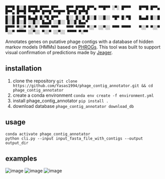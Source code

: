 ```
█▀▀█ █░░█ █▀▀█ █▀▀▀ █▀▀ 　 █▀▀ █▀▀█ █▀▀▄ ▀▀█▀▀ ░▀░ █▀▀▀ 　 █▀▀█ █▀▀▄ █▀▀▄ █▀▀█ ▀▀█▀▀ █▀▀█ ▀▀█▀▀ █▀▀█ █▀▀█ 
█░░█ █▀▀█ █▄▄█ █░▀█ █▀▀ 　 █░░ █░░█ █░░█ ░░█░░ ▀█▀ █░▀█ 　 █▄▄█ █░░█ █░░█ █░░█ ░░█░░ █▄▄█ ░░█░░ █░░█ █▄▄▀ 
█▀▀▀ ▀░░▀ ▀░░▀ ▀▀▀▀ ▀▀▀ 　 ▀▀▀ ▀▀▀▀ ▀░░▀ ░░▀░░ ▀▀▀ ▀▀▀▀ 　 ▀░░▀ ▀░░▀ ▀░░▀ ▀▀▀▀ ░░▀░░ ▀░░▀ ░░▀░░ ▀▀▀▀ ▀░▀▀
```
Annotates genes on putative phage contigs with a database of hidden markov models (HMMs) based on [PHROGs](https://phrogs.lmge.uca.fr/). This tool was built to support visual confirmation of predictions made by [Jeager](https://github.com/Yasas1994/Jaeger).

## installation 

1) clone the repository ```git clone https://github.com/Yasas1994/phage_contig_annotator.git && cd phage_contig_annotator```
2) create a conda environment ```conda env create -f environment.yml```
3) install phage_contig_annotator ```pip install .```
4) download database ```phage_contig_annotator download_db```

## usage
```
conda activate phage_contig_annotator 
python cli.py --input input_fasta_file_with_contigs --output output_dir

```
## examples 
![image](https://user-images.githubusercontent.com/34155351/201523981-1f5f2fd0-5177-417e-aea0-752430c7eb80.png)
![image](https://user-images.githubusercontent.com/34155351/201524028-13f35b46-83fb-4c50-af81-3701ef992e48.png)
![image](https://user-images.githubusercontent.com/34155351/201524110-c4919fd4-aa34-449b-9ba1-7081a278d6af.png)
